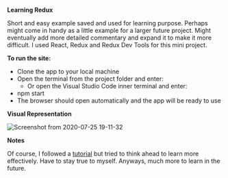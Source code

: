 **Learning Redux**

Short and easy example saved and used for learning purpose. Perhaps might come in handy as a little example for a larger future project. Might eventually add more detailed commentary and expand it to make it more difficult. I used React, Redux and Redux Dev Tools for this mini project.

**To run the site:**

* Clone the app to your local machine
* Open the terminal from the project folder and enter:
    * Or open the Visual Studio Code inner terminal and enter:
* npm start
* The browser should open automatically and the app will be ready to use

**Visual Representation**

![Screenshot from 2020-07-25 19-11-32](https://user-images.githubusercontent.com/48471924/88461404-c484fa00-ceab-11ea-9568-d65507fc68aa.png)

**Notes**

Of course, I followed a [tutorial](https://www.youtube.com/watch?v=CVpUuw9XSjY) but tried to think ahead to learn more effectively. Have to stay true to myself. Anyways, much more to learn in the future.
